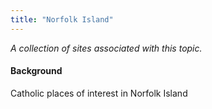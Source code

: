 ```yaml
---
title: "Norfolk Island"
---
```



*A collection of sites associated with this topic.*

#### Background

Catholic places of interest in Norfolk Island


